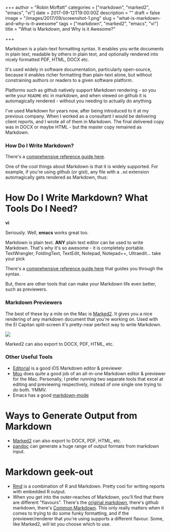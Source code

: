 +++
author = "Robin Moffatt"
categories = ["markdown", "marked2", "emacs", "vi"]
date = 2017-09-12T19:00:00Z
description = ""
draft = false
image = "/images/2017/09/screenshot-1.png"
slug = "what-is-markdown-and-why-is-it-awesome"
tags = ["markdown", "marked2", "emacs", "vi"]
title = "What is Markdown, and Why is it Awesome?"

+++

Markdown is a plain-text formatting syntax. It enables you write documents in plain text, readable by others in plain text, and optionally rendered into nicely formatted PDF, HTML, DOCX etc.

It's used widely in software documentation, particularly open-source, because it enables richer formatting than plain-text alone, but without constraining authors or readers to a given software platform.

Platforms such as github natively support Markdown rendering - so you write your `README` etc in markdown, and when viewed on github it is automagically rendered - without you needing to actually do anything.

I've used Markdown for years now, after being introduced to it at my previous company. When I worked as a consultant I would be delivering client reports, and I wrote all of them in Markdown. The final delivered copy was in DOCX or maybe HTML - but the master copy remained as Markdown.

### How Do I Write Markdown?

There's a [comprehensive reference guide here](https://github.com/adam-p/markdown-here/wiki/Markdown-Cheatsheet).

<script src="https://gist.github.com/rmoff/8f31d89ad60297b3c63301613a204b85.js"></script>

One of the cool things about Markdown is that it is widely supported. For example, if you're using github (or gist), any file with a `.md` extension automagically gets rendered as Markdown, thus: 

<script src="https://gist.github.com/rmoff/fd71d2f97f2ff4eec41dde180cd03e73.js"></script>

# How Do I Write Markdown? What Tools Do I Need? #

**vi**

Seriously. Well, **emacs** works great too.

Markdown is plain text. **ANY** plain text editor can be used to write Markdown. That's why it's so awesome - it is completely portable. TextWrangler, FoldingText, TextEdit, Notepad, Notepad++, Ultraedit... take your pick

There's a [comprehensive reference guide here](https://github.com/adam-p/markdown-here/wiki/Markdown-Cheatsheet) that guides you through the syntax.


But, there are other tools that can make your Markdown life even better, such as previewers.

### Markdown Previewers ##

The best of these by a mile on the Mac is [Marked2](http://marked2app.com/). It gives you a nice rendering of any markdown document that you're working on. Used with the El Capitan split-screen it's pretty-near perfect way to write Markdown.

![](/content/images/2017/09/screenshot.png)

Marked2 can also export to DOCX, PDF, HTML, etc.

### Other Useful Tools ##

* [Editorial](http://omz-software.com/editorial/) is a good iOS Markdown editor & previewer
* [Mou](http://25.io/mou/) does quite a good job of an all-in-one Markdown editor & previewer for the Mac. Personally, I prefer running two separate tools that excel at editing and previewing respectively, instead of one single one trying to do both. YMMV.
* Emacs has a good [markdown-mode](http://jblevins.org/projects/markdown-mode/)

# Ways to Generate Output from Markdown #

* [Marked2](http://marked2app.com/) can also export to DOCX, PDF, HTML, etc.
* [pandoc](http://pandoc.org/) can generate a huge range of output formats from markdown input.

# Markdown geek-out #

* [Rmd](http://rmarkdown.rstudio.com/) is a combination of R and Markdown. Pretty cool for writing reports with embedded R output. 
* When you get into the outer-reaches of Markdown, you'll find that there are different "flavours". There's the [original markdown](https://daringfireball.net/projects/markdown/), there's github markdown, there's [Common Markdown](http://blog.codinghorror.com/standard-markdown-is-now-common-markdown/). This only really matters when it comes to trying to do some funky formatting, and if the previewer/renderer that you're using supports a different flavour. Some, like Marked2, will let you choose which to use.
